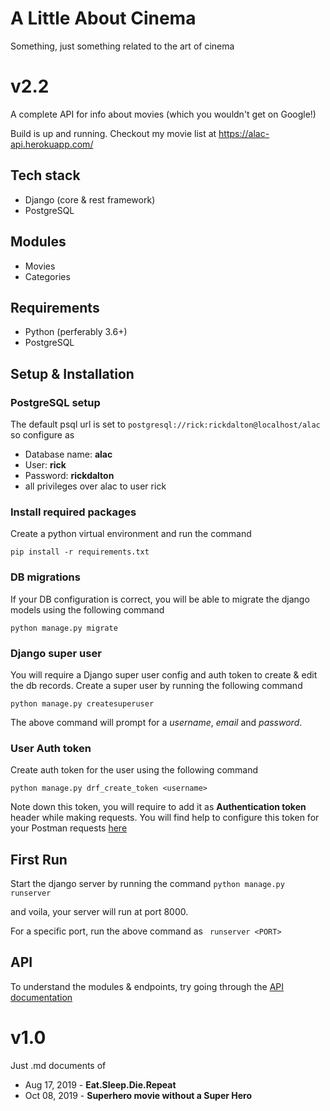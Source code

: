 A Little About Cinema
=

Something, just something related to the art of cinema

# v2.2
A complete API for info about movies (which you wouldn't get on Google!)

Build is up and running. Checkout my movie list at https://alac-api.herokuapp.com/

## Tech stack
- Django (core & rest framework)
- PostgreSQL

## Modules
- Movies
- Categories

## Requirements
- Python (perferably 3.6+)
- PostgreSQL

## Setup & Installation
### PostgreSQL setup
The default psql url is set to `postgresql://rick:rickdalton@localhost/alac` so configure as

- Database name: **alac**
- User: **rick**
- Password: **rickdalton**
- all privileges over alac to user rick

### Install required packages
Create a python virtual environment and run the command

```pip install -r requirements.txt```

### DB migrations
If your DB configuration is correct, you will be able to migrate the django models using the following command

```python manage.py migrate```

### Django super user
You will require a Django super user config and auth token to create & edit the db records. Create a super user by running the following command

```python manage.py createsuperuser```

The above command will prompt for a *username*, *email* and *password*.

### User Auth token
Create auth token for the user using the following command

```python manage.py drf_create_token <username>```

Note down this token, you will require to add it as **Authentication token** header while making requests. You will find help to configure this token for your Postman requests [here](https://learning.postman.com/docs/sending-requests/authorization/#oauth-20)

## First Run
Start the django server by running the command
```python manage.py runserver```

and voila, your server will run at port 8000.

For a specific port, run the above command as ` runserver <PORT>`

## API
To understand the modules & endpoints, try going through the [API documentation](https://github.com/datmemerboi/A-Little-About-Cinema/blob/main/API%20Documentation.md)

# v1.0
Just .md documents of

- Aug 17, 2019 - **Eat.Sleep.Die.Repeat**
- Oct 08, 2019 - **Superhero movie without a Super Hero**